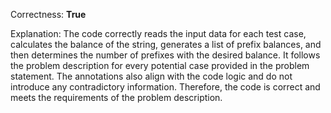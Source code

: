 Correctness: **True**

Explanation: 
The code correctly reads the input data for each test case, calculates the balance of the string, generates a list of prefix balances, and then determines the number of prefixes with the desired balance. It follows the problem description for every potential case provided in the problem statement. The annotations also align with the code logic and do not introduce any contradictory information. Therefore, the code is correct and meets the requirements of the problem description.